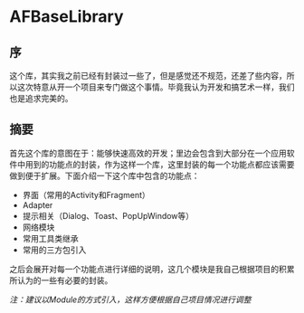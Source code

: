 # AFBaseLibrary

## 序

这个库，其实我之前已经有封装过一些了，但是感觉还不规范，还差了些内容，所以这次特意从开一个项目来专门做这个事情。毕竟我认为开发和搞艺术一样，我们也是追求完美的。

## 摘要

首先这个库的意图在于：能够快速高效的开发；里边会包含到大部分在一个应用软件中用到的功能点的封装，作为这样一个库，这里封装的每一个功能点都应该需要做到便于扩展。下面介绍一下这个库中包含的功能点：

* 界面（常用的Activity和Fragment）
* Adapter
* 提示相关（Dialog、Toast、PopUpWindow等）
* 网络模块
* 常用工具类继承
* 常用的三方包引入

之后会展开对每一个功能点进行详细的说明，这几个模块是我自己根据项目的积累所认为的一些有必要的封装。

*注：建议以Module的方式引入，这样方便根据自己项目情况进行调整*

